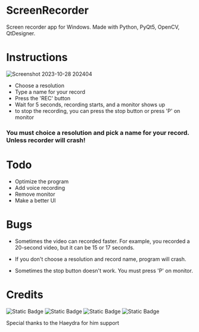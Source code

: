 # ScreenRecorder
Screen recorder app for Windows. Made with Python, PyQt5, OpenCV, QtDesigner.

# Instructions

![Screenshot 2023-10-28 202404](https://github.com/Metrohan/ScreenRecorder/assets/54481595/f0be2c52-d11f-4574-9d8a-8d468cdb3d89)


- Choose a resolution
- Type a name for your record
- Press the 'REC' button
- Wait for 5 seconds, recording starts, and a monitor shows up
- to stop the recording, you can press the stop button or press 'P' on monitor

### You must choice a resolution and pick a name for your record. Unless recorder will crash!

# Todo

- Optimize the program
- Add voice recording
- Remove monitor
- Make a better UI


# Bugs

- Sometimes the video can recorded faster. For example, you recorded a 20-second video, but it can be 15 or 17 seconds.

- If you don't choose a resolution and record name, program will crash.

- Sometimes the stop button doesn't work. You must press 'P' on monitor.

# Credits

![Static Badge](https://img.shields.io/badge/Pyinstaller-blue?color=blue&link=https%3A%2F%2Fpyinstaller.org) ![Static Badge](https://img.shields.io/badge/opencv-blue?link=https%3A%2F%2Fopencv.org%2F)
 ![Static Badge](https://img.shields.io/badge/pyqt-brightgreen?link=https%3A%2F%2Fpypi.org%2Fproject%2FPyQt5%2F) ![Static Badge](https://img.shields.io/badge/qtdesigner-green?link=https%3A%2F%2Fwww.qt.io%2Fdownload-open-source)

 Special thanks to the Haeydra for him support










